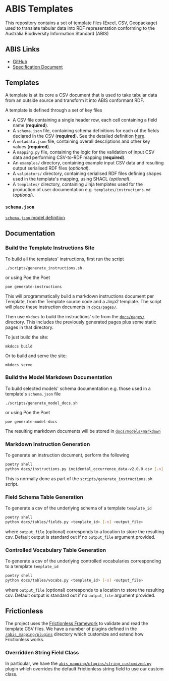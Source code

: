 # ABIS Templates

This repository contains a set of template files (Excel, CSV, Geopackage) used to translate tabular data into RDF 
representation conforming to the Australia Biodiversity Information Standard (ABIS)

## ABIS Links
* [GitHub](https://github.com/surroundaustralia/abis)
* [Specification Document]()

## Templates

A template is at its core a CSV document that is used to take tabular data from an outside source and transform
it into ABIS conformant RDF.

A template is defined through a set of key files

* A CSV file containing a single header row, each cell containing a field name (**required**).
* A `schema.json` file, containing schema definitions for each of the fields declared in the CSV (**required**). See the detailed definition [here](/docs/models/markdown/Schema.schema.md).
* A `metadata.json` file, containing overall descriptions and other key values (**required**). 
* A `mapping.py` file, containing the logic for the validation of input CSV data and performing CSV-to-RDF mapping (**required**).
* An `examples/` directory, containing example input CSV data and resulting output serialised RDF files (*optional*).
* A `validators/` directory, containing serialised RDF files defining shapes used in the template's mapping, using SHACL (*optional*).
* A `templates/` directory, containing Jinja templates used for the production of user documentation e.g. `templates/instructions.md` (*optional*).

### `schema.json`

[`schema.json` model definition](/docs/models/markdown/Schema.schema.md)

## Documentation

### Build the Template Instructions Site
To build all the templates' instructions, first run the script
```shell
./scripts/generate_instructions.sh
```
or using Poe the Poet
```shell
poe generate-instructions
```
This will programmatically build a markdown instructions document per Template,
from the Template source code and a Jinja2 template.
The script will place these instruction documents in [`docs/pages/`](/docs/pages/).

Then use `mkdocs` to build the instructions' site from the [`docs/pages/`](/docs/pages/) directory.
This includes the previously generated pages plus some static pages in that directory.

To just build the site:
```shell
mkdocs build
```
Or to build and serve the site:
```shell
mkdocs serve
```

### Build the Model Markdown Documentation
To build selected models' schema documentation e.g. those used in a template's `schema.json`
file
```shell
./scripts/generate_model_docs.sh
```
or using Poe the Poet
```shell
poe generate-model-docs
```
The resulting markdown documents will be stored in [`docs/models/markdown`](/docs/models/markdown/)

### Markdown Instruction Generation
To generate an instruction document, perform the following
```sh
poetry shell
python docs/instructions.py incidental_occurrence_data-v2.0.0.csv [-o] <output_file>
```
This is normally done as part of the `scripts/generate_instructions.sh` script.

### Field Schema Table Generation
To generate a csv of the underlying schema of a template `template_id`
```sh
poetry shell
python docs/tables/fields.py <template_id> [-o] <output_file>
```
where `output_file` (optional) corresponds to a location to store the resulting csv.
Default output is standard out 
if no `output_file` argument provided.

### Controlled Vocabulary Table Generation
To generate a csv of the underlying controlled vocabularies corresponding  to a template 
`template_id`
```sh
poetry shell
python docs/tables/vocabs.py <template_id> [-o] <output_file>
```
where `output_file` (optional) corresponds to a location to store the resulting csv. 
Default output is standard out
if no `output_file` argument provided.

## Frictionless

The project uses the [Frictionless Framework](https://framework.frictionlessdata.io/) to validate and read the
template CSV files.
We have a number of plugins defined in the [`/abis_mapping/plugins`](/abis_mapping/plugins) directory which
customize and extend how Frictionless works.

### Overridden String Field Class

In particular, we have the [`abis_mapping/plugins/string_customized.py`](/abis_mapping/plugins/string_customized.py)
plugin which overrides the default Frictionless string field to use our custom class.
